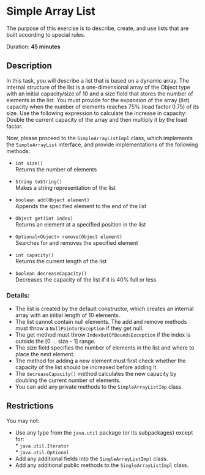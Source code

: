 # Simple Array List  

The purpose of this exercise is to describe, create, and use lists that are built according to special rules.


Duration: **45 minutes**



## Description

In this task, you will describe a list that is based on a dynamic array. The internal structure of the list is a one-dimensional array of the Object type with an initial capacity/size of 10 and a size field that stores the number of elements in the list. You must provide for the expansion of the array (list) capacity when the number of elements reaches 75% (load factor 0.75) of its size. Use the following expression to calculate the increase in capacity: Double the current capacity of the array and then multiply it by the load factor.

Now, please proceed to the `SimpleArrayListImpl` class, which implements the `SimpleArrayList` interface, and provide implementations of the following methods:

*	`int size()`  
   Returns the number of elements  

*	`String toString()`  
   Makes a string representation of the list  

*	`boolean add(Object element)`  
   Appends the specified element to the end of the list

*	`Object get(int index)`  
   Returns an element at a specified position in the list

*	`Optional<Object> remove(Object element)`  
   Searches for and removes the specified element

*	`int capacity()`  
   Returns the current length of the list

*	`boolean decreaseCapacity()`  
   Decreases the capacity of the list if it is 40% full or less


### Details:
*	The list is created by the default constructor, which creates an internal array with an initial length of 10 elements.
*	The list cannot contain null elements. The add and remove methods must throw a `NullPointerException` if they get null.
*	The get method must throw `IndexOutOfBoundsException` if the index is outside the [0 … size - 1] range.
*	The size field specifies the number of elements in the list and where to place the next element.
*	The method for adding a new element must first check whether the capacity of the list should be increased before adding it.
*	The `decreaseCapacity()` method calculates the new capacity by doubling the current number of elements.
*	You can add any private methods to the `SimpleArrayListImp` class.


## Restrictions
You may not: 
* Use any type from the `java.util` package (or its subpackages) except for:  
      * `java.util.Iterator`  
      * `java.util.Optional`  
*	Add any additional fields into the `SingleArrayListImpl` class.
*	Add any additional public methods to the `SingleArrayListImpl` class.
